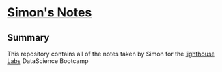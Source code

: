 # [Simon's Notes](https://github.com/S-J-Johnston)

## Summary
This repository contains all of the notes taken by Simon for the [lighthouse Labs](https://www.lighthouselabs.ca/) DataScience Bootcamp